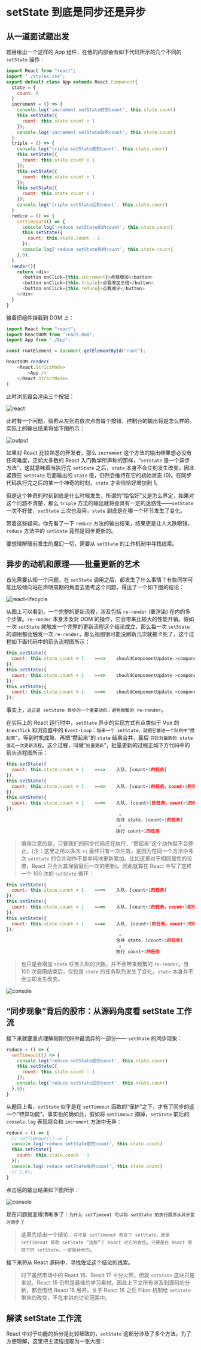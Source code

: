 # setState 到底是同步还是异步

## 从一道面试题出发

题目给出一个这样的 App 组件，在他的内部会有如下代码所示的几个不同的 `setState` 操作：

```javascript
import React from "react";
import "./styles.css";
export default class App extends React.Component{
  state = {
    count: 0
  }
  increment = () => {
    console.log('increment setState前的count', this.state.count)
    this.setState({
      count: this.state.count + 1
    });
    console.log('increment setState后的count', this.state.count)
  }
  triple = () => {
    console.log('triple setState前的count', this.state.count)
    this.setState({
      count: this.state.count + 1
    });
    this.setState({
      count: this.state.count + 1
    });
    this.setState({
      count: this.state.count + 1
    });
    console.log('triple setState后的count', this.state.count)
  }
  reduce = () => {
    setTimeout(() => {
      console.log('reduce setState前的count', this.state.count)
      this.setState({
        count: this.state.count - 1
      });
      console.log('reduce setState后的count', this.state.count)
    },0);
  }
  render(){
    return <div>
      <button onClick={this.increment}>点我增加</button>
      <button onClick={this.triple}>点我增加三倍</button>
      <button onClick={this.reduce}>点我减少</button>
    </div>
  }
}
```

接着把组件挂载到 DOM 上：

```javascript
import React from "react";
import ReactDOM from "react-dom";
import App from "./App";

const rootElement = document.getElementById("root");

ReactDOM.render(
    <React.StrictMode>
        <App />
    </React.StrictMode>
)
```

此时浏览器会渲染三个按钮：

![react](https://cdn.jsdelivr.net/gh/LauGaHo/blog-img@master/uPic/QVfuZA.png)

此时有一个问题，倘若从左到右依次点击每个按钮，控制台的输出将是怎么样的。实际上的输出结果将如下图所示：

![output](https://cdn.jsdelivr.net/gh/LauGaHo/blog-img@master/uPic/gUCJ2Q.png)

如果对 React 比较熟悉的开发者，那么 `increment` 这个方法的输出结果想必没有任何难度，正如大多数的 React 入门教学所声称的那样，“`setState` 是一个异步方法”，这就意味着当执行完 `setState` 之后，`state` 本身不会立刻发生改变。因此紧跟在 `setState` 后面输出的 `state` 值，仍然会维持在它的初始状态 (0)。在同步代码执行完之后的某一个神奇的时刻，`state` 才会恰恰好增加到 1。

但是这个神奇的时刻到底是什么时候发生，所谓的“恰恰好”又是怎么界定，如果对这个问题不清楚，那么 `triple` 方法的输出就将会具有一定的迷惑性——`setState` 一次不好使，`setState` 三次也没用，`state` 到底是在哪一个环节发生了变化。

带着这些疑问，你先看了一下 `reduce` 方法的输出结果，结果更是让人大跌眼镜，`reduce` 方法中的 `setState` 竟然是同步更新的。

要想理解眼前发生的魔幻一切，需要从 `setState` 的工作机制中寻找线索。

## 异步的动机和原理——批量更新的艺术

首先需要认知一个问题，在 `setState` 调用之后，都发生了什么事情？有些同学可能比较倾向站在声明周期的角度去思考这个问题，得出了一个如下图的结论：

![react-lifecycle](https://cdn.jsdelivr.net/gh/LauGaHo/blog-img@master/uPic/HLVDNw.png)

从图上可以看到，一个完整的更新流程，涉及包括 `re-render` (重渲染) 在内的多个步骤。`re-render` 本身涉及对 DOM 的操作，它会带来比较大的性能开销。假如一次 `setState` 就触发一个完整的更新流程这个结论成立，那么每一次 `setState` 的调用都会触发一次 `re-render`，那么视图很可能没刷新几次就被卡死了，这个过程如下面代码中的箭头流程图所示：

```javascript
this.setState({
  count: this.state.count + 1    ===>    shouldComponentUpdate->componentWillUpdate->render->componentDidUpdate
});
this.setState({
  count: this.state.count + 1    ===>    shouldComponentUpdate->componentWillUpdate->render->componentDidUpdate
});
this.setState({
  count: this.state.count + 1    ===>    shouldComponentUpdate->componentWillUpdate->render->componentDidUpdate
});
```

事实上，`这正是 setState 异步的一个重要动机：避免频繁的 re-render`。

在实际上的 React 运行时中，`setState` 异步的实现方式有点类似于 Vue 的 `$nextTick` 和浏览器中的 `Event-Loop`：`每来一个 setState，就把它塞进一个队列中“攒起来”`。等到时机成熟，再把“攒起来”的 `state` 结果合并，最后 `只针对最新的 state 值走一次更新流程`。这个过程，叫做“`批量更新`”，批量更新的过程正如下方代码中的箭头流程图所示：

```javascript
this.setState({
  count: this.state.count + 1    ===>    入队，[count+1的任务]
});
this.setState({
  count: this.state.count + 1    ===>    入队，[count+1的任务，count+1的任务]
});
this.setState({
  count: this.state.count + 1    ===>    入队, [count+1的任务，count+1的任务, count+1的任务]
});
                                          ↓
                                         合并 state，[count+1的任务]
                                          ↓
                                         执行 count+1的任务
```

> 值得注意的是，只要我们的同步代码还在执行，“攒起来”这个动作就不会停止。(注：这里之所以多次 `+1` 最终只有一次生效，是因为在同一个方法中多次 `setState` 的合并动作不是单纯地更新累加。比如这里对于相同属性的设置，React 只会为其保留最后一次的更新)。因此就算在 React 中写了这样一个 100 次的 `setState` 循环：

```javascript
this.setState({
  count: this.state.count + 1    ===>    入队，[count+1的任务]
});
this.setState({
  count: this.state.count + 1    ===>    入队，[count+1的任务，count+1的任务]
});
this.setState({
  count: this.state.count + 1    ===>    入队, [count+1的任务，count+1的任务, count+1的任务]
});
                                          ↓
                                         合并 state，[count+1的任务]
                                          ↓
                                         执行 count+1的任务
```

> 也只是会增加 `state` 任务入队的次数，并不会带来频繁的 `re-render`。当 100 次调用结束后，仅仅是 `state` 的任务队列发生了变化，`state` 本身并不会立即发生改变。

![console](https://cdn.jsdelivr.net/gh/LauGaHo/blog-img@master/uPic/BPsQt2.png)

## “同步现象”背后的股市：从源码角度看 setState 工作流

接下来就要重点理解刚刚代码中最诡异的一部分—— `setState` 的同步现象：

```javascript
reduce = () => {
  setTimeout(() => {
    console.log('reduce setState前的count', this.state.count)
    this.setState({
      count: this.state.count - 1
    });
    console.log('reduce setState后的count', this.state.count)
  },0);
}
```

从题目上看，`setState` 似乎是在 `setTimeout` 函数的“保护”之下，才有了同步的这一个“特异功能”。事实也的确如此，假如将 `setTimeout` 摘掉，`setState` 前后的 `console.log` 表现将会和 `increment` 方法中无异：

```javascript
reduce = () => {
  // setTimeout(() => {
  console.log('reduce setState前的count', this.state.count)
  this.setState({
    count: this.state.count - 1
  });
  console.log('reduce setState后的count', this.state.count)
  // },0);
}
```

点击后的输出结果如下图所示：

![console](https://cdn.jsdelivr.net/gh/LauGaHo/blog-img@master/uPic/W4ltHk.png)

现在问题就变得清晰多了：`为什么 setTimeout 可以将 setState 的执行顺序从异步变为同步`？

> 这里先给出一个结论：`并不是 setTimeout 改变了 setState，而是 setTimeout 帮助 setState “逃脱”了 React 对它的管控`。`只要是在 React 管控下的 setState，一定是异步的`。

接下来将从 React 源码中，寻找佐证这个结论的线索。

> 时下虽然市场中的 React 16、React 17 十分火热，但就 `setState` 这块只是来说，React 15 仍然是最佳的学习素材。因此上下文所有涉及到源码的分析，都会围绕 React 15 展开。关于 React 16 之后 Fiber 机制给 `setState` 带来的改变，不在本讲的讨论范围中。

## 解读 setState 工作流

React 中对于功能的拆分是比较细致的，`setState` 这部分涉及了多个方法。为了方便理解，这里把主流程提取为一张大图：

